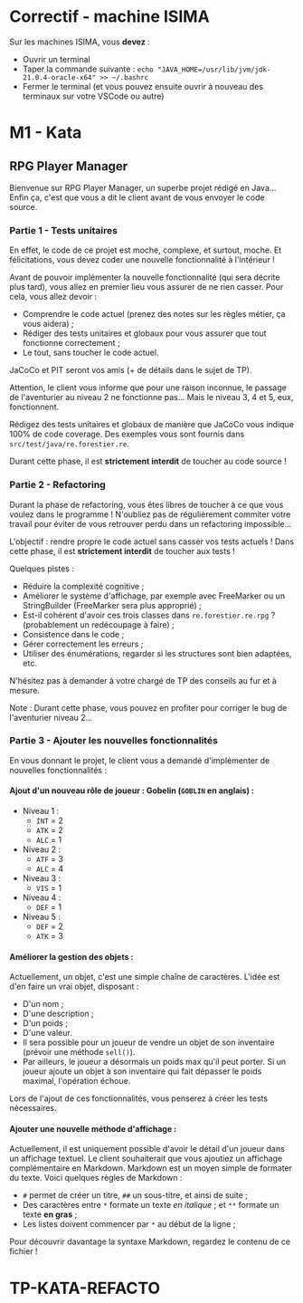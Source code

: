 # Correctif - machine ISIMA

Sur les machines ISIMA, vous **devez** :

* Ouvrir un terminal
* Taper la commande suivante : `echo "JAVA_HOME=/usr/lib/jvm/jdk-21.0.4-oracle-x64" >> ~/.bashrc`
* Fermer le terminal (et vous pouvez ensuite ouvrir à nouveau des terminaux sur votre VSCode ou autre)


# M1 - Kata

## RPG Player Manager

Bienvenue sur RPG Player Manager, un superbe projet rédigé en Java... Enfin ça, c'est que vous a dit le client avant de
vous envoyer le code source.

### Partie 1 - Tests unitaires

En effet, le code de ce projet est moche, complexe, et surtout, moche. Et félicitations, vous devez coder une nouvelle
fonctionnalité à l'intérieur !

Avant de pouvoir implémenter la nouvelle fonctionnalité (qui sera décrite plus tard), vous allez en premier lieu vous
assurer de ne rien casser. Pour cela, vous allez devoir :

* Comprendre le code actuel (prenez des notes sur les règles métier, ça vous aidera) ;
* Rédiger des tests unitaires et globaux pour vous assurer que tout fonctionne correctement ;
* Le tout, sans toucher le code actuel.

JaCoCo et PIT seront vos amis (+ de détails dans le sujet de TP).

Attention, le client vous informe que pour une raison inconnue, le passage de l'aventurier au niveau 2 ne fonctionne
pas... Mais le niveau 3, 4 et 5, eux, fonctionnent.

Rédigez des tests unitaires et globaux de manière que JaCoCo vous indique 100% de code coverage. Des exemples vous
sont fournis dans `src/test/java/re.forestier.re`.

Durant cette phase, il est **strictement interdit** de toucher au code source !

### Partie 2 - Refactoring

Durant la phase de refactoring, vous êtes libres de toucher à ce que vous voulez dans le programme ! N'oubliez pas de
régulièrement commiter votre travail pour éviter de vous retrouver perdu dans un refactoring impossible...

L'objectif : rendre propre le code actuel sans casser vos tests actuels ! Dans cette phase, il est **strictement
interdit** de toucher aux tests !

Quelques pistes :

* Réduire la complexité cognitive ;
* Améliorer le système d'affichage, par exemple avec FreeMarker ou un StringBuilder (FreeMarker sera plus approprié) ;
* Est-il cohérent d'avoir ces trois classes dans `re.forestier.re.rpg` ? (probablement un redécoupage à faire) ;
* Consistence dans le code ;
* Gérer correctement les erreurs ;
* Utiliser des énumérations, regarder si les structures sont bien adaptées, etc.

N'hésitez pas à demander à votre chargé de TP des conseils au fur et à mesure.

Note : Durant cette phase, vous pouvez en profiter pour corriger le bug de l'aventurier niveau 2...

### Partie 3 - Ajouter les nouvelles fonctionnalités

En vous donnant le projet, le client vous a demandé d'implémenter de nouvelles fonctionnalités :

#### Ajout d'un nouveau rôle de joueur : Gobelin (`GOBLIN` en anglais) :

- Niveau 1 :
    - `INT` = 2
    - `ATK` = 2
    - `ALC` = 1
- Niveau 2 :
    - `ATF` = 3
    - `ALC` = 4
- Niveau 3 :
    - `VIS` = 1
- Niveau 4 :
    - `DEF` = 1
- Niveau 5 :
    - `DEF` = 2
    - `ATK` = 3

#### Améliorer la gestion des objets :

Actuellement, un objet, c'est une simple chaîne de caractères. L'idée est d'en faire un vrai objet, disposant :

- D'un nom ;
- D'une description ;
- D'un poids ;
- D'une valeur.
- Il sera possible pour un joueur de vendre un objet de son inventaire (prévoir une méthode `sell()`).
- Par ailleurs, le joueur a désormais un poids max qu'il peut porter. Si un joueur ajoute un objet à son inventaire qui
  fait dépasser le poids maximal, l'opération échoue.

Lors de l'ajout de ces fonctionnalités, vous penserez à créer les tests nécessaires.

#### Ajouter une nouvelle méthode d'affichage :

Actuellement, il est uniquement possible d'avoir le détail d'un joueur dans un affichage textuel. Le client souhaiterait
que vous ajoutiez un affichage complémentaire en Markdown. Markdown est un moyen simple de formater du texte. Voici
quelques règles de Markdown :

* `#` permet de créer un titre, `##` un sous-titre, et ainsi de suite ;
* Des caractères entre `*` formate un texte *en italique* ; et `**` formate un texte **en gras** ;
* Les listes doivent commencer par `*` au début de la ligne ;

Pour découvrir davantage la syntaxe Markdown, regardez le contenu de ce fichier !
# TP-KATA-REFACTO
